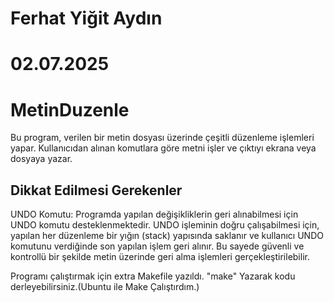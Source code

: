 # Ferhat Yiğit Aydın
# 02.07.2025

# MetinDuzenle

Bu program, verilen bir metin dosyası üzerinde çeşitli düzenleme işlemleri yapar. Kullanıcıdan alınan komutlara göre metni işler ve çıktıyı ekrana veya dosyaya yazar.

## Dikkat Edilmesi Gerekenler

UNDO Komutu:
Programda yapılan değişikliklerin geri alınabilmesi için UNDO komutu desteklenmektedir. UNDO işleminin doğru çalışabilmesi için, yapılan her düzenleme bir yığın (stack) yapısında saklanır ve kullanıcı UNDO komutunu verdiğinde son yapılan işlem geri alınır. Bu sayede güvenli ve kontrollü bir şekilde metin üzerinde geri alma işlemleri gerçekleştirilebilir.

Programı çalıştırmak için extra Makefile yazıldı. "make" Yazarak kodu derleyebilirsiniz.(Ubuntu ile Make Çalıştırdım.)